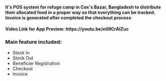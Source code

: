 <h4>It's POS system for refuge camp in Cox's Bazar, Bangladesh to distribute their allocated food in a proper way so that everything can be tracked. Invoice is generated after completed the checkout process</h4>
<h4>Video Link for App Preview: https://youtu.be/etl9CrAIZuc</h4>
<h3>Main feature included: </h4>
<ul>
<li>Stock In</li>
<li>Stock Out</li>
<li>Beneficier Registration</li>
<li>Checkout </li>
<li>Invoice</li>
</ul>

